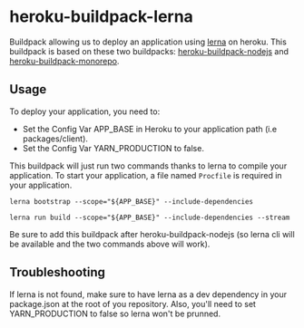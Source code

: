 # heroku-buildpack-lerna

Buildpack allowing us to deploy an application using [lerna](https://github.com/lerna/lerna) on heroku.
This buildpack is based on these two buildpacks: [heroku-buildpack-nodejs](https://github.com/heroku/heroku-buildpack-nodejs) and [heroku-buildpack-monorepo](https://github.com/lstoll/heroku-buildpack-monorepo).

## Usage

To deploy your application, you need to:

- Set the Config Var APP_BASE in Heroku to your application path (i.e packages/client).
- Set the Config Var YARN_PRODUCTION to false.

This buildpack will just run two commands thanks to lerna to compile your application.
To start your application, a file named `Procfile` is required in your application.

```
lerna bootstrap --scope="${APP_BASE}" --include-dependencies

lerna run build --scope="${APP_BASE}" --include-dependencies --stream
```

Be sure to add this buildpack after heroku-buildpack-nodejs (so lerna cli will be available and the two commands above will work).

## Troubleshooting

If lerna is not found, make sure to have lerna as a dev dependency in your package.json at the root of you repository.
Also, you'll need to set YARN_PRODUCTION to false so lerna won't be prunned.
